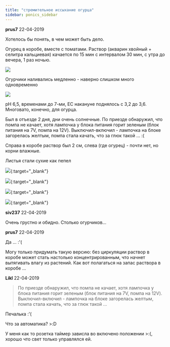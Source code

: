 ```yaml
---
title: "стремительное иссыхание огурца"
sidebar: ponics_sidebar
---
```


**prus7** 22-04-2019

Хотелось бы понять, в чем может быть дело.

Огурец в коробе, вместе с томатами. Раствор (акварин хвойный + селитра кальциевая) качается по 15 мин с интервалом 30 мин, с утра до вечера, 1 раз ночью.

![](https://i.postimg.cc/k277TLBN/Camera-ZOOM-20190409082719269.jpg)

Огурчики наливались медленно - наверно слишком много одновременно

![](https://i.postimg.cc/B8g4Wp1W/Camera-ZOOM-20190416221424713.jpg)

рН 6,5, временами до 7-ми, ЕС накануне поднялось с 3,2 до 3,6. Многовато, конечно, для огурца.

Был в отъезде 2 дня, дни очень солнечные. По приезде обнаружил, что помпа не качает, хотя лампочка у блока питания горит зеленым (блок питания на 7V, помпа на 12V). Выключил-включил - лампочка на блоке загорелась желтым, помпа стала качать, что за глюк такой ... :(

Справа в коробе раствор был 2 см, слева (где огурец) - почти нет, но корни влажные.

Листья стали сухие как пепел

[![](/attachimages/19686_CameraZOOM-201904192051410341.jpg)](https://t.me/ponics_ru_files/19735){:target="_blank"}

[![](/attachimages/19688_CameraZOOM-201904192129342971.jpg)](https://t.me/ponics_ru_files/19736){:target="_blank"}

[![](/attachimages/19690_CameraZOOM-201904192144303601.jpg)](https://t.me/ponics_ru_files/19737){:target="_blank"}

[![](/attachimages/19692_CameraZOOM-201904192144534211.jpg)](https://t.me/ponics_ru_files/19738){:target="_blank"}

**siv237** 22-04-2019

Очень грустно и обидно. Столько огурчиков...


**prus7** 22-04-2019

Да ... :&#039;(

Могу только придумать такую версию: без циркуляции раствор в коробе может стать настолько концентрированным, что начнет вытягивать влагу из растений. Как вот полагаться на запас раствора в коробе ...


**Likl** 22-04-2019

> По приезде обнаружил, что помпа не качает, хотя лампочка у блока питания горит зеленым (блок питания на 7V, помпа на 12V). Выключил-включил - лампочка на блоке загорелась желтым, помпа стала качать, что за глюк такой ... 

Печалька :&#039;(

Что за автоматика? &gt;:D

У меня как то розетка таймер зависла во включено положении &gt;:(, хорошо что свет только управлялся ей. 


